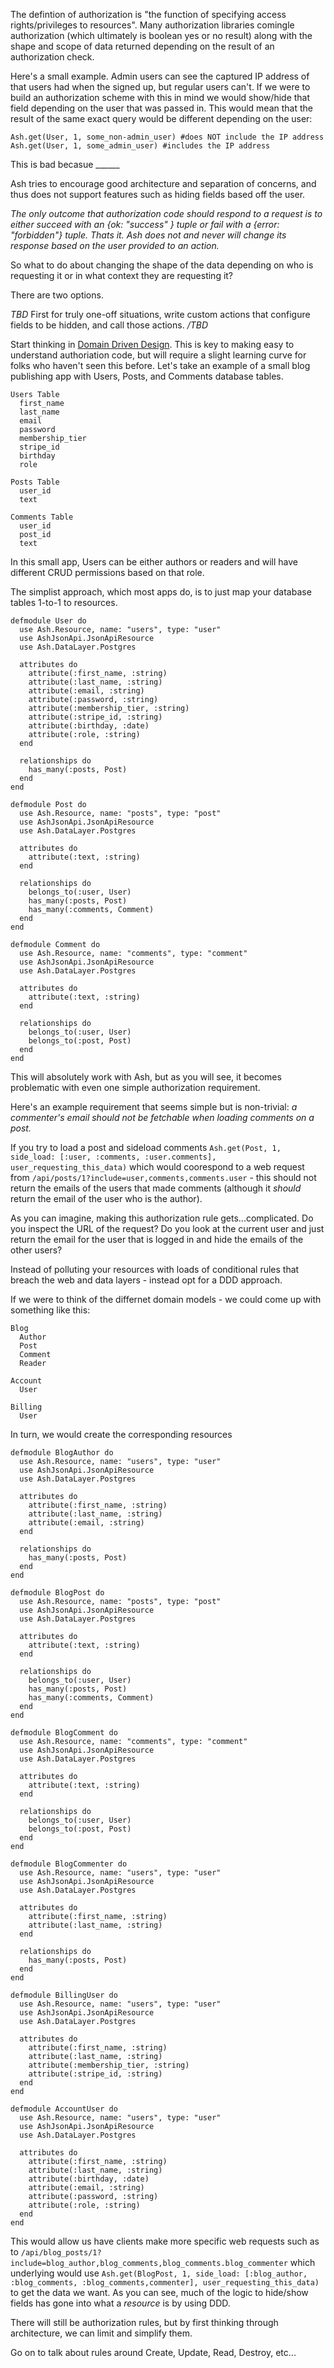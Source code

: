 The defintion of authorization is "the function of specifying access rights/privileges to resources". Many authorization libraries comingle authorization (which ultimately is boolean yes or no result) along with the shape and scope of data returned depending on the result of an authorization check.

Here's a small example. Admin users can see the captured IP address of that users had when the signed up, but regular users can't. If we were to build an authorization scheme with this in mind we would show/hide that field depending on the user that was passed in. This would mean that the result of the same exact query would be different depending on the user:

```
Ash.get(User, 1, some_non-admin_user) #does NOT include the IP address
Ash.get(User, 1, some_admin_user) #includes the IP address
```

This is bad becasue ______

Ash tries to encourage good architecture and separation of concerns, and thus does not support features such as hiding fields based off the user.

*The only outcome that authorization code should respond to a request is to either succeed with an {ok: "success" } tuple or fail with a {error: "forbidden"} tuple. Thats it. Ash does not and never will change its response based on the user provided to an action.*

So what to do about changing the shape of the data depending on who is requesting it or in what context they are requesting it?

There are two options.

*TBD*
First for truly one-off situations, write custom actions that configure fields to be hidden, and call those actions.
*/TBD*

Start thinking in [Domain Driven Design](https://en.wikipedia.org/wiki/Domain-driven_design). This is key to making easy to understand authoriation code, but will require a slight learning curve for folks who haven't seen this before. Let's take an example of a small blog publishing app with Users, Posts, and Comments database tables.

```
Users Table
  first_name
  last_name
  email
  password
  membership_tier
  stripe_id
  birthday
  role

Posts Table
  user_id
  text

Comments Table
  user_id
  post_id
  text
```

In this small app, Users can be either authors or readers and will have different CRUD permissions based on that role.

The simplist approach, which most apps do, is to just map your database tables 1-to-1 to resources.

```
defmodule User do
  use Ash.Resource, name: "users", type: "user"
  use AshJsonApi.JsonApiResource
  use Ash.DataLayer.Postgres

  attributes do
    attribute(:first_name, :string)
    attribute(:last_name, :string)
    attribute(:email, :string)
    attribute(:password, :string)
    attribute(:membership_tier, :string)
    attribute(:stripe_id, :string)
    attribute(:birthday, :date)
    attribute(:role, :string)
  end

  relationships do
    has_many(:posts, Post)
  end
end

defmodule Post do
  use Ash.Resource, name: "posts", type: "post"
  use AshJsonApi.JsonApiResource
  use Ash.DataLayer.Postgres

  attributes do
    attribute(:text, :string)
  end

  relationships do
    belongs_to(:user, User)
    has_many(:posts, Post)
    has_many(:comments, Comment)
  end
end

defmodule Comment do
  use Ash.Resource, name: "comments", type: "comment"
  use AshJsonApi.JsonApiResource
  use Ash.DataLayer.Postgres

  attributes do
    attribute(:text, :string)
  end

  relationships do
    belongs_to(:user, User)
    belongs_to(:post, Post)
  end
end
```

This will absolutely work with Ash, but as you will see, it becomes problematic with even one simple authorization requirement.

Here's an example requirement that seems simple but is non-trivial: _a commenter's email should not be fetchable when loading comments on a post._

If you try to load a post and sideload comments `Ash.get(Post, 1, side_load: [:user, :comments, :user.comments], user_requesting_this_data)` which would coorespond to a web request from `/api/posts/1?include=user,comments,comments.user` - this should not return the emails of the users that made comments (although it _should_ return the email of the user who is the author).

As you can imagine, making this authorization rule gets...complicated. Do you inspect the URL of the request? Do you look at the current user and just return the email for the user that is logged in and hide the emails of the other users?

Instead of polluting your resources with loads of conditional rules that breach the web and data layers - instead opt for a DDD approach.

If we were to think of the differnet domain models - we could come up with something like this:
```
Blog
  Author
  Post
  Comment
  Reader

Account
  User

Billing
  User
```

In turn, we would create the corresponding resources
```
defmodule BlogAuthor do
  use Ash.Resource, name: "users", type: "user"
  use AshJsonApi.JsonApiResource
  use Ash.DataLayer.Postgres

  attributes do
    attribute(:first_name, :string)
    attribute(:last_name, :string)
    attribute(:email, :string)
  end

  relationships do
    has_many(:posts, Post)
  end
end

defmodule BlogPost do
  use Ash.Resource, name: "posts", type: "post"
  use AshJsonApi.JsonApiResource
  use Ash.DataLayer.Postgres

  attributes do
    attribute(:text, :string)
  end

  relationships do
    belongs_to(:user, User)
    has_many(:posts, Post)
    has_many(:comments, Comment)
  end
end

defmodule BlogComment do
  use Ash.Resource, name: "comments", type: "comment"
  use AshJsonApi.JsonApiResource
  use Ash.DataLayer.Postgres

  attributes do
    attribute(:text, :string)
  end

  relationships do
    belongs_to(:user, User)
    belongs_to(:post, Post)
  end
end

defmodule BlogCommenter do
  use Ash.Resource, name: "users", type: "user"
  use AshJsonApi.JsonApiResource
  use Ash.DataLayer.Postgres

  attributes do
    attribute(:first_name, :string)
    attribute(:last_name, :string)
  end

  relationships do
    has_many(:posts, Post)
  end
end

defmodule BillingUser do
  use Ash.Resource, name: "users", type: "user"
  use AshJsonApi.JsonApiResource
  use Ash.DataLayer.Postgres

  attributes do
    attribute(:first_name, :string)
    attribute(:last_name, :string)
    attribute(:membership_tier, :string)
    attribute(:stripe_id, :string)
  end
end

defmodule AccountUser do
  use Ash.Resource, name: "users", type: "user"
  use AshJsonApi.JsonApiResource
  use Ash.DataLayer.Postgres

  attributes do
    attribute(:first_name, :string)
    attribute(:last_name, :string)
    attribute(:birthday, :date)
    attribute(:email, :string)
    attribute(:password, :string)
    attribute(:role, :string)
  end
end
```

This would allow us have clients make more specific web requests such as to `/api/blog_posts/1?include=blog_author,blog_comments,blog_comments.blog_commenter` which underlying would use `Ash.get(BlogPost, 1, side_load: [:blog_author, :blog_comments, :blog_comments,commenter], user_requesting_this_data)` to get the data we want. As you can see, much of the logic to hide/show fields has gone into what a _resource_ is by using DDD.

There will still be authorization rules, but by first thinking through architecture, we can limit and simplify them.

Go on to talk about rules around Create, Update, Read, Destroy, etc...
